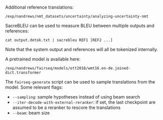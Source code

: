 Additional reference translations:

```
/exp/nandrews/nmt_datasets/uncertainty/analyzing-uncertainty-nmt
```

SacreBLEU can be used to measure BLEU between multiple outputs and
references:

```
cat output.detok.txt | sacrebleu REF1 [REF2 ...]
```

Note that the system output and references will all be tokenized
internally.

A pretrained model is available here:

```
/exp/nandrews/fairseq/models/ott2018/wmt16.en-de.joined-dict.transformer
```

The `fairseq-generate` script can be used to sample translations from
the model. Some relevant flags:

* `--sampling`: sample hypotheses instead of using beam search
* `--iter-decode-with-external-reranker`: if set, the last checkpoint are assumed to be a reranker to rescore the translations
* `--beam`: beam size